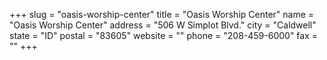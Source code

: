 +++
slug = "oasis-worship-center"
title = "Oasis Worship Center"
name = "Oasis Worship Center"
address = "506 W Simplot Blvd."
city = "Caldwell"
state = "ID"
postal = "83605"
website = ""
phone = "208-459-6000"
fax = ""
+++
